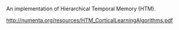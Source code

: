 An implementation of Hierarchical Temporal Memory (HTM).

http://numenta.org/resources/HTM_CorticalLearningAlgorithms.pdf
